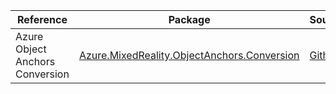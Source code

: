 | Reference | Package | Source |
|---|---|---|
|Azure Object Anchors Conversion|[Azure.MixedReality.ObjectAnchors.Conversion](https://www.nuget.org/packages/Azure.MixedReality.ObjectAnchors.Conversion)|[Github](https://github.com/Azure/azure-sdk-for-net/blob/main/sdk/objectanchors/Azure.MixedReality.ObjectAnchors.Conversion)|
